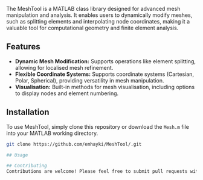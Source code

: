 
The MeshTool is a MATLAB class library designed for advanced mesh manipulation and analysis. It enables users to dynamically modify meshes, such as splitting elements and interpolating node coordinates, making it a valuable tool for computational geometry and finite element analysis.

## Features

- **Dynamic Mesh Modification:** Supports operations like element splitting, allowing for localised mesh refinement.
- **Flexible Coordinate Systems:** Supports coordinate systems (Cartesian, Polar, Spherical), providing versatility in mesh manipulation.
- **Visualisation:** Built-in methods for mesh visualisation, including options to display nodes and element numbering.

## Installation

To use MeshTool, simply clone this repository or download the `Mesh.m` file into your MATLAB working directory.

```bash
git clone https://github.com/emhayki/MeshTool/.git

## Usage

## Contributing
Contributions are welcome! Please feel free to submit pull requests with bug fixes, improvements, or new features.

